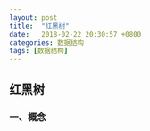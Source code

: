 ```yaml
---
layout: post
title:  "红黑树"
date:   2018-02-22 20:30:57 +0800
categories: 数据结构
tags: [数据结构]
---
```


## 红黑树

### 一、概念


